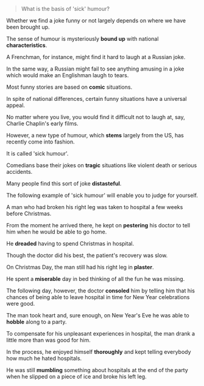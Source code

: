 > What is the basis of 'sick' humour?



Whether we find a joke funny or not largely depends on where we have been brought up. 

The sense of humour is mysteriously **bound up** with national **characteristics**. 

A Frenchman, for instance, might find it hard to laugh at a Russian joke. 

In the same way, a Russian might fail to see anything amusing in a joke which would make an Englishman laugh to tears. 



Most funny stories are based on **comic** situations. 

In spite of national differences, certain funny situations have a universal appeal. 

No matter where you live, you would find it difficult not to laugh at, say, Charlie Chaplin's early films. 

However, a new type of humour, which **stems** largely from the US, has recently come into fashion. 

It is called 'sick humour'. 

Comedians base their jokes on **tragic** situations like violent death or serious accidents. 

Many people find this sort of joke **distasteful**. 

The following example of 'sick humour' will enable you to judge for yourself. 

A man who had broken his right leg was taken to hospital a few weeks before Christmas. 

From the moment he arrived there, he kept on **pestering** his doctor to tell him when he would be able to go home. 

He **dreaded** having to spend Christmas in hospital. 

Though the doctor did his best, the patient's recovery was slow. 

On Christmas Day, the man still had his right leg in **plaster**. 

He spent a **miserable** day in bed thinking of all the fun he was missing. 

The following day, however, the doctor **consoled** him by telling him that his chances of being able to leave hospital in time for New Year celebrations were good. 

The man took heart and, sure enough, on New Year's Eve he was able to **hobble** along to a party. 

To compensate for his unpleasant experiences in hospital, the man drank a little more than was good for him. 

In the process, he enjoyed himself **thoroughly** and kept telling everybody how much he hated hospitals. 

He was still **mumbling** something about hospitals at the end of the party when he slipped on a piece of ice and broke his left leg.
